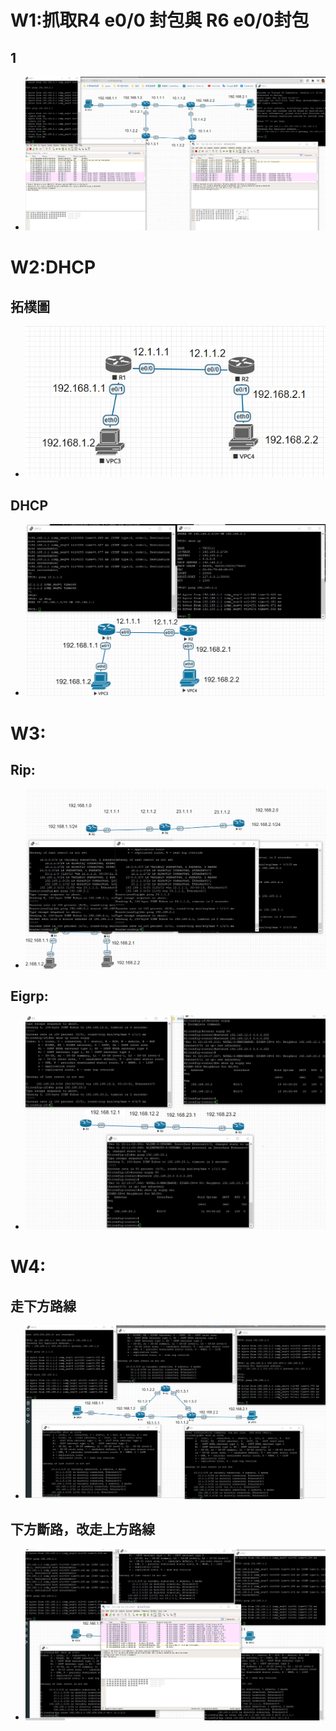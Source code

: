 # W1:抓取R4 e0/0 封包與 R6 e0/0封包
## 1
- ![](./W1/work.jpg)

# W2:DHCP
## 拓樸圖
- ![](./W2/topo2.jpg)
## DHCP
- ![](./W2/2020_11_11_2.jpg)


# W3:
## Rip:
- ![](./W3/RIP/work.jpg)

## Eigrp:
- ![](./W3/EIGRP/work.jpg)

# W4:
## 走下方路線
- ![](./W4/work_1.jpg)

## 下方斷路，改走上方路線
- ![](./W4/work_2.jpg)
